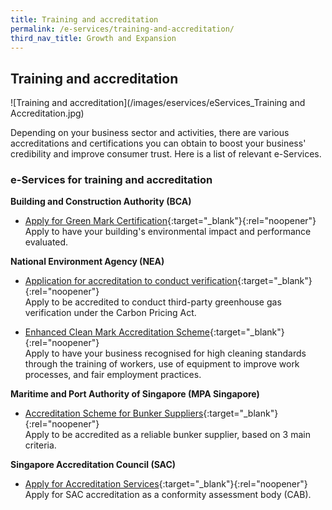 ```yaml
---
title: Training and accreditation
permalink: /e-services/training-and-accreditation/
third_nav_title: Growth and Expansion
---
```


## Training and accreditation

![Training and accreditation](/images/eservices/eServices_Training and Accreditation.jpg)

Depending on your business sector and activities, there are various accreditations and certifications you can obtain to boost your business' credibility and improve consumer trust. Here is a list of relevant e-Services.

### e-Services for training and accreditation

**Building and Construction Authority (BCA)**

- [Apply for Green Mark Certification](https://www.bca.gov.sg/GreenMarkOnline/){:target="_blank"}{:rel="noopener"}
  <br>Apply to have your building's environmental impact and performance evaluated.

**National Environment Agency (NEA)**

- [Application for accreditation to conduct verification](https://form.gov.sg/#!/5be3fcda9f12c6000fa3cb72){:target="_blank"}{:rel="noopener"}
  <br>Apply to be accredited to conduct third-party greenhouse gas verification under the Carbon Pricing Act.

- [Enhanced Clean Mark Accreditation Scheme](https://www.nea.gov.sg/programmes-grants/schemes/enhanced-clean-mark-accreditation){:target="_blank"}{:rel="noopener"}
  <br>Apply to have your business recognised for high cleaning standards through the training of workers, use of equipment to improve work processes, and fair employment practices.

**Maritime and Port Authority of Singapore (MPA Singapore)**

- [Accreditation Scheme for Bunker Suppliers](https://www.mpa.gov.sg/port-marine-ops/marine-services/bunkering/bunkering-licence-application-guidelines){:target="_blank"}{:rel="noopener"}
  <br>Apply to be accredited as a reliable bunker supplier, based on 3 main criteria.

**Singapore Accreditation Council (SAC)**

- [Apply for Accreditation Services](https://sacinet.enterprisesg.gov.sg/sac/forms/sacinet/sacinet-logon-external.form){:target="_blank"}{:rel="noopener"}
  <br>Apply for SAC accreditation as a conformity assessment body (CAB).
